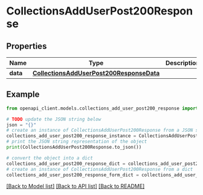 # CollectionsAddUserPost200Response


## Properties

Name | Type | Description | Notes
------------ | ------------- | ------------- | -------------
**data** | [**CollectionsAddUserPost200ResponseData**](CollectionsAddUserPost200ResponseData.md) |  | [optional] 

## Example

```python
from openapi_client.models.collections_add_user_post200_response import CollectionsAddUserPost200Response

# TODO update the JSON string below
json = "{}"
# create an instance of CollectionsAddUserPost200Response from a JSON string
collections_add_user_post200_response_instance = CollectionsAddUserPost200Response.from_json(json)
# print the JSON string representation of the object
print(CollectionsAddUserPost200Response.to_json())

# convert the object into a dict
collections_add_user_post200_response_dict = collections_add_user_post200_response_instance.to_dict()
# create an instance of CollectionsAddUserPost200Response from a dict
collections_add_user_post200_response_form_dict = collections_add_user_post200_response.from_dict(collections_add_user_post200_response_dict)
```
[[Back to Model list]](../README.md#documentation-for-models) [[Back to API list]](../README.md#documentation-for-api-endpoints) [[Back to README]](../README.md)


